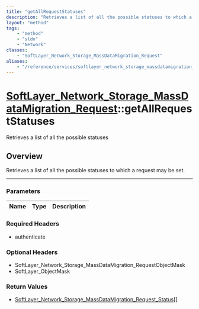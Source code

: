 ```yaml
---
title: "getAllRequestStatuses"
description: "Retrieves a list of all the possible statuses to which a request may be set."
layout: "method"
tags:
    - "method"
    - "sldn"
    - "Network"
classes:
    - "SoftLayer_Network_Storage_MassDataMigration_Request"
aliases:
    - "/reference/services/softlayer_network_storage_massdatamigration_request/getAllRequestStatuses"
---
```

# [SoftLayer_Network_Storage_MassDataMigration_Request](/reference/services/SoftLayer_Network_Storage_MassDataMigration_Request)::getAllRequestStatuses

Retrieves a list of all the possible statuses


## Overview 
Retrieves a list of all the possible statuses to which a request may be set.

-----

### Parameters 
|Name | Type | Description |
| --- | --- | --- |


### Required Headers
* authenticate


### Optional Headers
* SoftLayer_Network_Storage_MassDataMigration_RequestObjectMask
* SoftLayer_ObjectMask

### Return Values
* <a href='/reference/datatypes/SoftLayer_Network_Storage_MassDataMigration_Request_Status'>SoftLayer_Network_Storage_MassDataMigration_Request_Status[] </a>




